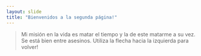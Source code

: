 ```yaml
---
layout: slide
title: "Bienvenidos a la segunda página!"
---
```

> Mi misión en la vida es matar el tiempo y la de este matarme a su vez. Se está bien entre asesinos.
Utiliza la flecha hacia la izquierda para volver!
